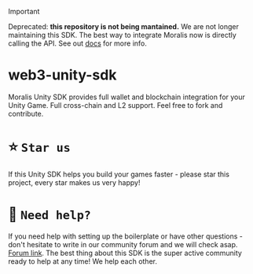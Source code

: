 > [!IMPORTANT]
> Deprecated: **this repository is not being mantained.**
> We are not longer maintaining this SDK. The best way to integrate Moralis now is directly calling the API. See out [docs](https://docs.moralis.io/web3-data-api/evm/getting-started) for more info.

# web3-unity-sdk
Moralis Unity SDK provides full wallet and blockchain integration for your Unity Game. Full cross-chain and L2 support. Feel free to fork and contribute.

# ⭐️ `Star us`

If this Unity SDK helps you build your games faster - please star this project, every star makes us very happy!

# 🤝 `Need help?`

If you need help with setting up the boilerplate or have other questions - don't hesitate to write in our community forum and we will check asap. [Forum link](https://forum.moralis.io). The best thing about this SDK is the super active community ready to help at any time! We help each other.
